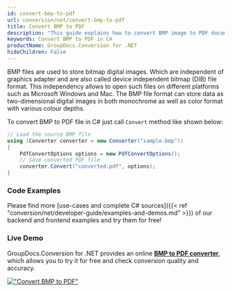 ```yaml
---
id: convert-bmp-to-pdf
url: conversion/net/convert-bmp-to-pdf
title: Convert BMP to PDF
description: "This guide explains how to convert BMP image to PDF document using C# with help of GroupDocs.Conversion for .NET."
keywords: Convert BMP to PDF in C#
productName: GroupDocs.Conversion for .NET
hideChildren: False
---
```


BMP files are  used to store bitmap digital images. Which are independent of graphics adapter and are also called device independent bitmap (DIB) file format. This independency allows to open such files on different platforms such as Microsoft Windows and Mac. The BMP file format can store data as two-dimensional digital images in both monochrome as well as color format with various colour depths.

To convert BMP to PDF file in C# just call `Convert` method like shown below:

```csharp
// Load the source BMP file
using (Converter converter = new Converter("sample.bmp"))
{
    PdfConvertOptions options = new PdfConvertOptions();
    // Save converted PDF file
    converter.Convert("converted.pdf", options);
}
```

### Code Examples

Please find more [use-cases and complete C# sources]({{< ref "conversion/net/developer-guide/examples-and-demos.md" >}}) of our backend and frontend examples and try them for free!

### Live Demo

GroupDocs.Conversion for .NET provides an online [**BMP to PDF converter**](https://products.groupdocs.app/conversion/bmp-to-pdf), which allows you to try it for free and check conversion quality and accuracy.

[!["Convert BMP to PDF"](conversion/net/images/convert-bmp-to-pdf.png)](https://products.groupdocs.app/conversion/bmp-to-pdf)